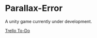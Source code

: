 # Parallax-Error
A unity game currently under development.


[Trello To-Do](https://trello.com/b/EDlwRb51/parallax-error)
